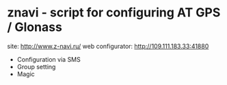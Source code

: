 # znavi - script for configuring AT GPS / Glonass


site: http://www.z-navi.ru/
web configurator: http://109.111.183.33:41880

  - Configuration via SMS
  - Group setting
  - Magic
